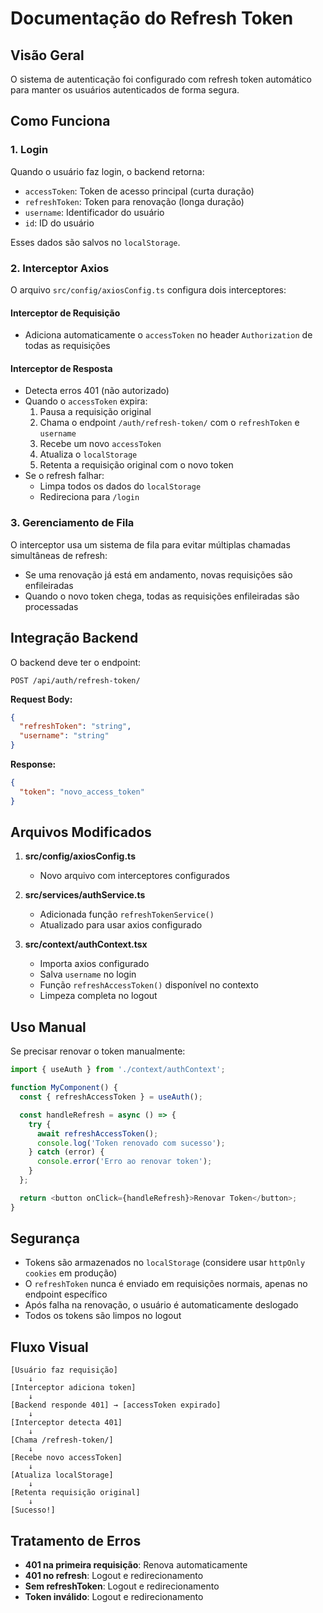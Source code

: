 # Documentação do Refresh Token

## Visão Geral

O sistema de autenticação foi configurado com refresh token automático para manter os usuários autenticados de forma segura.

## Como Funciona

### 1. Login
Quando o usuário faz login, o backend retorna:
- `accessToken`: Token de acesso principal (curta duração)
- `refreshToken`: Token para renovação (longa duração)
- `username`: Identificador do usuário
- `id`: ID do usuário

Esses dados são salvos no `localStorage`.

### 2. Interceptor Axios
O arquivo `src/config/axiosConfig.ts` configura dois interceptores:

#### Interceptor de Requisição
- Adiciona automaticamente o `accessToken` no header `Authorization` de todas as requisições

#### Interceptor de Resposta
- Detecta erros 401 (não autorizado)
- Quando o `accessToken` expira:
  1. Pausa a requisição original
  2. Chama o endpoint `/auth/refresh-token/` com o `refreshToken` e `username`
  3. Recebe um novo `accessToken`
  4. Atualiza o `localStorage`
  5. Retenta a requisição original com o novo token
- Se o refresh falhar:
  - Limpa todos os dados do `localStorage`
  - Redireciona para `/login`

### 3. Gerenciamento de Fila
O interceptor usa um sistema de fila para evitar múltiplas chamadas simultâneas de refresh:
- Se uma renovação já está em andamento, novas requisições são enfileiradas
- Quando o novo token chega, todas as requisições enfileiradas são processadas

## Integração Backend

O backend deve ter o endpoint:
```
POST /api/auth/refresh-token/
```

**Request Body:**
```json
{
  "refreshToken": "string",
  "username": "string"
}
```

**Response:**
```json
{
  "token": "novo_access_token"
}
```

## Arquivos Modificados

1. **src/config/axiosConfig.ts**
   - Novo arquivo com interceptores configurados

2. **src/services/authService.ts**
   - Adicionada função `refreshTokenService()`
   - Atualizado para usar axios configurado

3. **src/context/authContext.tsx**
   - Importa axios configurado
   - Salva `username` no login
   - Função `refreshAccessToken()` disponível no contexto
   - Limpeza completa no logout

## Uso Manual

Se precisar renovar o token manualmente:

```typescript
import { useAuth } from './context/authContext';

function MyComponent() {
  const { refreshAccessToken } = useAuth();

  const handleRefresh = async () => {
    try {
      await refreshAccessToken();
      console.log('Token renovado com sucesso');
    } catch (error) {
      console.error('Erro ao renovar token');
    }
  };

  return <button onClick={handleRefresh}>Renovar Token</button>;
}
```

## Segurança

- Tokens são armazenados no `localStorage` (considere usar `httpOnly cookies` em produção)
- O `refreshToken` nunca é enviado em requisições normais, apenas no endpoint específico
- Após falha na renovação, o usuário é automaticamente deslogado
- Todos os tokens são limpos no logout

## Fluxo Visual

```
[Usuário faz requisição] 
    ↓
[Interceptor adiciona token]
    ↓
[Backend responde 401] → [accessToken expirado]
    ↓
[Interceptor detecta 401]
    ↓
[Chama /refresh-token/]
    ↓
[Recebe novo accessToken]
    ↓
[Atualiza localStorage]
    ↓
[Retenta requisição original]
    ↓
[Sucesso!]
```

## Tratamento de Erros

- **401 na primeira requisição**: Renova automaticamente
- **401 no refresh**: Logout e redirecionamento
- **Sem refreshToken**: Logout e redirecionamento
- **Token inválido**: Logout e redirecionamento
